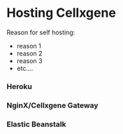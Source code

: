 # Hosting Cellxgene

Reason for self hosting:

* reason 1
* reason 2
* reason 3
* etc....

### Heroku

### NginX/Cellxgene Gateway

### Elastic Beanstalk




